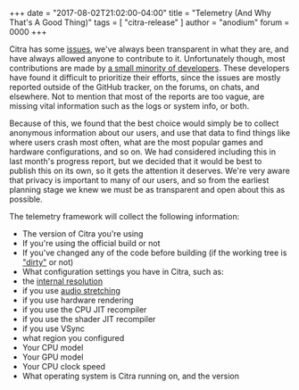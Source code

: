 +++
date = "2017-08-02T21:02:00-04:00"
title = "Telemetry (And Why That's A Good Thing)"
tags = [ "citra-release" ]
author = "anodium"
forum = 0000
+++

Citra has some [issues](https://github.com/citra-emu/citra/issues), we've always been transparent in what they are, and have always allowed anyone to contribute to it. Unfortunately though, most contributions are made by [a small minority of developers](https://github.com/citra-emu/citra/graphs/contributors). These developers have found it difficult to prioritize their efforts, since the issues are mostly reported outside of the GitHub tracker, on the forums, on chats, and elsewhere. Not to mention that most of the reports are too vague, are missing vital information such as the logs or system info, or both.

Because of this, we found that the best choice would simply be to collect anonymous information about our users, and use that data to find things like where users crash most often, what are the most popular games and hardware configurations, and so on. We had considered including this in last month's progress report, but we decided that it would be best to publish this on its own, so it gets the attention it deserves. We're very aware that privacy is important to many of our users, and so from the earliest planning stage we knew we must be as transparent and open about this as possible.

The telemetry framework will collect the following information:

 * The version of Citra you're using
 * If you're using the official build or not
 * If you've changed any of the code before building (if the working tree is ["dirty"](https://git-scm.com/docs/git-describe#git-describe---dirtyltmarkgt) or not)
 * What configuration settings you have in Citra, such as:
  * the [internal resolution](/entry/texture-forwarding-brings-hd-output-to-citra/)
  * if you use [audio stretching](/entry/hle-audio-comes-to-citra/#time-stretching)
  * if you use hardware rendering
  * if you use the CPU JIT recompiler
  * if you use the shader JIT recompiler
  * if you use VSync
  * what region you configured
 * Your CPU model
 * Your GPU model
 * Your CPU clock speed
 * What operating system is Citra running on, and the version

<!-- TODO: Third paragraph
Also collects IP addresses, but those are hashed and truncated (SHA1, 8 bytes).
Explain how difficult it is to break hashes
-->

<!-- TODO: Fourth paragraph
Opt-out is possible and easy. outline steps.
-->

<!-- TODO: Fifth paragraph
Analytics helps for x y z
-->
